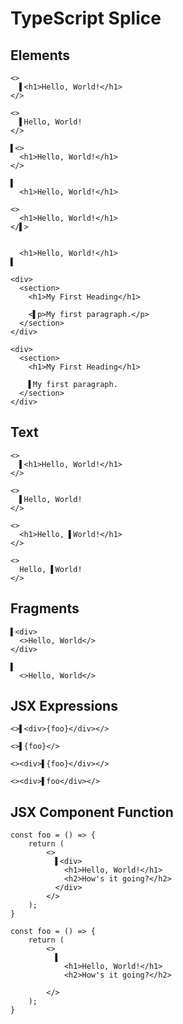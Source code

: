 # TypeScript Splice
## Elements
```tsx
<>
  ▌<h1>Hello, World!</h1>
</>
```
```tsx
<>
  ▌Hello, World!
</>
```

```tsx
▌<>
  <h1>Hello, World!</h1>
</>
```
```tsx
▌
  <h1>Hello, World!</h1>

```

```tsx
<>
  <h1>Hello, World!</h1>
</▌>
```
```tsx

  <h1>Hello, World!</h1>
▌
```

```tsx
<div>
  <section>
    <h1>My First Heading</h1>

    <▌p>My first paragraph.</p>
  </section>
</div>
```
```tsx
<div>
  <section>
    <h1>My First Heading</h1>

    ▌My first paragraph.
  </section>
</div>
```

## Text
```tsx
<>
  ▌<h1>Hello, World!</h1>
</>
```
```tsx
<>
  ▌Hello, World!
</>
```

```tsx
<>
  <h1>Hello, ▌World!</h1>
</>
```
```tsx
<>
  Hello, ▌World!
</>
```

## Fragments
```tsx
▌<div>
  <>Hello, World</>
</div>
```
```tsx
▌
  <>Hello, World</>

```

## JSX Expressions
```tsx
<>▌<div>{foo}</div></>
```
```tsx
<>▌{foo}</>
```

```tsx
<><div>▌{foo}</div></>
```
```tsx
<><div>▌foo</div></>
```

## JSX Component Function
```tsx
const foo = () => {
    return (
        <>
          ▌<div>
            <h1>Hello, World!</h1>
            <h2>How's it going?</h2>
          </div>
        </>
    );
}
```
```tsx
const foo = () => {
    return (
        <>
          ▌
            <h1>Hello, World!</h1>
            <h2>How's it going?</h2>
          
        </>
    );
}
```
